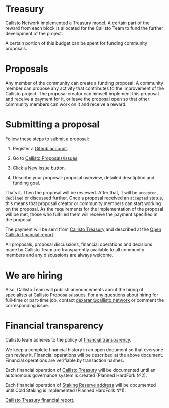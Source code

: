# Treasury

Callisto Network implemented a Treasury model. A certain part of the reward from each block is allocated for the Callisto Team to fund the further development of the project.

A certain portion of this budget can be spent for funding community proposals.

# Proposals

Any member of the community can create a funding proposal. A community member can propose any activity that contributes to the improvement of the Callisto project. The proposal creator can himself implement this proposal and receive a payment for it, or leave the proposal open so that other community members can work on it and receive a reward.

# Submitting a proposal

Follow these steps to submit a proposal:

1. Register a [Github account](http://github.com/).

2. Go to [Callisto Proposals/issues](https://github.com/EthereumCommonwealth/Proposals/issues).

3. Click a [New Issue](https://github.com/EthereumCommonwealth/Proposals/issues/new) button.

4. Describe your proposal: proposal overview, detailed desctiption and funding goal.

Thats it. Then the proposal will be reviewed. After that, it will be `accepted`, `declined` or discussed further. Once a proposal received an `accepted` status, this means that proposal creator or community members can start working on the proposal. As the requirements for the implementation of the proposal will be met, those who fulfilled them will receive the payment specified in the proposal.

The payment will be sent from [Callisto Treasury](https://cloexplorer.org/addr/0x74682fc32007af0b6118f259cbe7bccc21641600) and described at the [Open Callisto financial report](https://docs.google.com/spreadsheets/d/12b5JgL1veCAvV1yLhmxDva80Gz3pA0OVSPw_uTf9aEQ/edit#gid=1393329941).

All proposals, proposal discussions, financial operations and decisions made by Callisto Team are transparently available to all community members and any discussions are always welcome.

# We are hiring

Also, Callisto Team will publish announcements about the hiring of specialists at Callisto Proposals/issues. For any questions about hiring for full-time or part-time job, contact dexaran@callisto.network or comment the corresponding issue.

# Financial transparency

Callisto team adheres to the policy of [financial transparency](https://github.com/EthereumCommonwealth/Roadmap/issues/48).

We keep a complete financial history in an open document so that everyone can review it. Financial operations will be described at the above document. Financial operations are verifiable by transaction hashes.

Each financial operation of [Callisto Treasury](https://cloexplorer.org/addr/0x74682fc32007af0b6118f259cbe7bccc21641600) will be documented until an autonomous governance system is created (Planned HardFork №2).

Each financial operation of [Staking Reserve address](https://cloexplorer.org/addr/0x3c06f218ce6dd8e2c535a8925a2edf81674984d9) will be documented until Cold Staking is implemented (Planned HardFork №1).

[Callisto Treasury financial report.](https://docs.google.com/spreadsheets/d/e/2PACX-1vTHbKD9_qqc2pzivkn-U6reX6pR3WF1-ryX-ZRNtCy54bg0q8JaM_VcoctRll1SgiX7t7UwN1BqOZN-/pubhtml?gid=1393329941&single=true)

